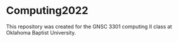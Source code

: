 # Computing2022
This repository was created for the GNSC 3301 computing II class at Oklahoma Baptist University.
